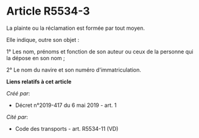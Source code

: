 # Article R5534-3

La plainte ou la réclamation est formée par tout moyen.

Elle indique, outre son objet :

1° Les nom, prénoms et fonction de son auteur ou ceux de la personne qui la dépose en son nom ;

2° Le nom du navire et son numéro d'immatriculation.

**Liens relatifs à cet article**

_Créé par_:

  - Décret n°2019-417 du 6 mai 2019 - art. 1

_Cité par_:

  - Code des transports - art. R5534-11 (VD)
